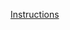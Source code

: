 [Instructions](https://github.com/shullaw/nachos/blob/PROJECT1/Project%201%20-%20CMPS455-Fall%202021.pdf)

